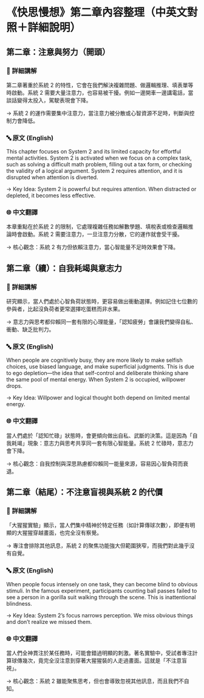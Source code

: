 # 《快思慢想》第二章內容整理（中英文對照＋詳細說明）



## 第二章：注意與努力（開頭）

### 🧠 詳細講解
第二章著重於系統 2 的特性，它會在我們解決複雜問題、做邏輯推理、填表單等時啟動。系統 2 需要大量注意力，也容易被干擾。例如一邊開車一邊講電話，當談話變得太投入，駕駛表現會下降。

→ 系統 2 的運作需要集中注意力，當注意力被分散或心智資源不足時，判斷與控制力會降低。

### 🔤 原文 (English)
This chapter focuses on System 2 and its limited capacity for effortful mental activities. System 2 is activated when we focus on a complex task, such as solving a difficult math problem, filling out a tax form, or checking the validity of a logical argument. System 2 requires attention, and it is disrupted when attention is diverted.

→ Key Idea: System 2 is powerful but requires attention. When distracted or depleted, it becomes less effective.

### 🌐 中文翻譯
本章重點在於系統 2 的限制，它處理複雜任務如解數學題、填稅表或檢查邏輯推論時會啟動。系統 2 需要注意力，一旦注意力分散，它的運作就會受干擾。

→ 核心觀念：系統 2 有力但依賴注意力，當心智能量不足時效果會下降。


## 第二章（續）：自我耗竭與意志力

### 🧠 詳細講解
研究顯示，當人們處於心智負荷狀態時，更容易做出衝動選擇。例如記住七位數的參與者，比起沒負荷者更常選擇吃蛋糕而非水果。

→ 意志力與思考都仰賴同一套有限的心理能量，「認知疲勞」會讓我們變得自私、衝動、缺乏批判力。

### 🔤 原文 (English)
When people are cognitively busy, they are more likely to make selfish choices, use biased language, and make superficial judgments. This is due to ego depletion—the idea that self-control and deliberate thinking share the same pool of mental energy. When System 2 is occupied, willpower drops.

→ Key Idea: Willpower and logical thought both depend on limited mental energy.

### 🌐 中文翻譯
當人們處於「認知忙碌」狀態時，會更傾向做出自私、武斷的決策。這是因為「自我耗竭」現象：意志力與思考共享同一套有限心智能量。系統 2 忙碌時，意志力會下降。

→ 核心觀念：自我控制與深思熟慮都仰賴同一能量來源，容易因心智負荷而衰退。


## 第二章（結尾）：不注意盲視與系統 2 的代價

### 🧠 詳細講解
「大猩猩實驗」顯示，當人們集中精神於特定任務（如計算傳球次數），即便有明顯的大猩猩穿越畫面，也完全沒有察覺。

→ 專注會排除其他訊息，系統 2 的聚焦功能強大但範圍狹窄，而我們對此幾乎沒有自覺。

### 🔤 原文 (English)
When people focus intensely on one task, they can become blind to obvious stimuli. In the famous experiment, participants counting ball passes failed to see a person in a gorilla suit walking through the scene. This is inattentional blindness.

→ Key Idea: System 2’s focus narrows perception. We miss obvious things and don’t realize we missed them.

### 🌐 中文翻譯
當人們全神貫注於某任務時，可能會錯過明顯的刺激。著名實驗中，受試者專注計算球傳幾次，竟完全沒注意到穿著大猩猩裝的人走過畫面。這就是「不注意盲視」。

→ 核心觀念：系統 2 雖能聚焦思考，但也會導致忽視其他訊息，而且我們不自知。
